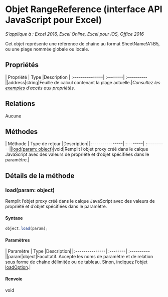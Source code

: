 # Objet RangeReference (interface API JavaScript pour Excel)

_S’applique à : Excel 2016, Excel Online, Excel pour iOS, Office 2016_

Cet objet représente une référence de chaîne au format SheetName!A1:B5, ou une plage nommée globale ou locale.

## Propriétés

| Propriété	   | Type	|Description
| :---------------| :--------| :----------||address|string|Feuille de calcul contenant la plage actuelle.|_Consultez les [exemples](#property-access-examples) d’accès aux propriétés._

## Relations
Aucune


## Méthodes

| Méthode		   | Type de retour	|Description|| :---------------| :--------| :----------||[load(param: object)](#loadparam-object)|void|Remplit l’objet proxy créé dans le calque JavaScript avec des valeurs de propriété et d’objet spécifiées dans le paramètre.|

## Détails de la méthode


### load(param: object)
Remplit l’objet proxy créé dans le calque JavaScript avec des valeurs de propriété et d’objet spécifiées dans le paramètre.

#### Syntaxe
```js
object.load(param);
```

#### Paramètres
| Paramètre	   | Type	|Description|| :---------------| :--------| :----------||param|object|Facultatif. Accepte les noms de paramètre et de relation sous forme de chaîne délimitée ou de tableau. Sinon, indiquez l’objet [loadOption](loadoption.md).|

#### Renvoie
void

